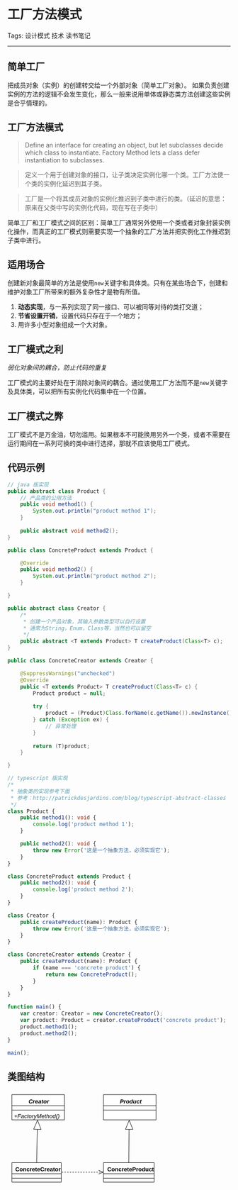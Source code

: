 # 工厂方法模式

Tags: 设计模式 技术 读书笔记

---

## 简单工厂

把成员对象（实例）的创建转交给一个外部对象（简单工厂对象）。
如果负责创建实例的方法的逻辑不会发生变化，那么一般来说用单体或静态类方法创建这些实例是合乎情理的。

## 工厂方法模式

> Define an interface for creating an object, but let subclasses decide which class to instantiate. Factory Method lets a class defer instantiation to subclasses.

> 定义一个用于创建对象的接口，让子类决定实例化哪一个类。工厂方法使一个类的实例化延迟到其子类。

> 工厂是一个将其成员对象的实例化推迟到子类中进行的类。（延迟的意思：原来在父类中写的实例化代码，现在写在子类中）

简单工厂和工厂模式之间的区别：简单工厂通常另外使用一个类或者对象封装实例化操作，而真正的工厂模式则需要实现一个抽象的工厂方法并把实例化工作推迟到子类中进行。

## 适用场合

创建新对象最简单的方法是使用`new`关键字和具体类。只有在某些场合下，创建和维护对象工厂所带来的额外复杂性才是物有所值。

1. **动态实现**，与一系列实现了同一接口、可以被同等对待的类打交道；
2. **节省设置开销**，设置代码只存在于一个地方；
3. 用许多小型对象组成一个大对象。

## 工厂模式之利

*弱化对象间的耦合，防止代码的重复*

工厂模式的主要好处在于消除对象间的耦合。通过使用工厂方法而不是`new`关键字及具体类，可以把所有实例化代码集中在一个位置。

## 工厂模式之弊

工厂模式不是万金油，切勿滥用。如果根本不可能换用另外一个类，或者不需要在运行期间在一系列可换的类中进行选择，那就不应该使用工厂模式。

## 代码示例

``` java
// java 版实现
public abstract class Product {
	// 产品类的公用方法
	public void method1() {
		System.out.println("product method 1");
	}
	
	public abstract void method2();
}

public class ConcreteProduct extends Product {

	@Override
	public void method2() {
		System.out.println("product method 2");
	}

}

public abstract class Creator {
	/*
	 * 创建一个产品对象，其输入参数类型可以自行设置
	 * 通常为String，Enum，Class等，当然也可以留空
	 */
	public abstract <T extends Product> T createProduct(Class<T> c);
}

public class ConcreteCreator extends Creator {

	@SuppressWarnings("unchecked")
	@Override
	public <T extends Product> T createProduct(Class<T> c) {
		Product product = null;
		
		try {
			product = (Product)Class.forName(c.getName()).newInstance();
		} catch (Exception ex) {
			// 异常处理
		}
		
		return (T)product;
	}

}
```

``` typescript
// typescript 版实现
/*
 * 抽象类的实现参考下面
 * 参考：http://patrickdesjardins.com/blog/typescript-abstract-classes
 */
class Product {
    public method1(): void {
        console.log('product method 1');
    }

    public method2(): void {
        throw new Error('这是一个抽象方法，必须实现它');
    }
}

class ConcreteProduct extends Product {
    public method2(): void {
        console.log('product method 2');
    }
}

class Creator {
    public createProduct(name): Product {
        throw new Error('这是一个抽象方法，必须实现它');
    }
}

class ConcreteCreator extends Creator {
    public createProduct(name): Product {
        if (name === 'concrete product') {
            return new ConcreteProduct();
        }
    }
}

function main() {
    var creator: Creator = new ConcreteCreator();
    var product: Product = creator.createProduct('concrete product');
    product.method1();
    product.method2();
}

main();
```

## 类图结构
<svg version="1.1" xmlns="http://www.w3.org/2000/svg" xmlns:xlink="http://www.w3.org/1999/xlink" width="345.76708984375" height="217.5"><defs/><g><g transform="translate(-10,-10) scale(1,1)"><rect fill="#ffffff" stroke="none" x="20" y="20" width="118.814453125" height="57"/></g><g transform="translate(-10,-10) scale(1,1)"><path fill="none" stroke="#000000" d="M 20 20 L 138.814453125 20 L 138.814453125 77 L 20 77 L 20 20 Z Z" stroke-miterlimit="10"/></g><g transform="translate(-10,-10) scale(1,1)"><path fill="none" stroke="#000000" d="M 20 45 L 138.814453125 45" stroke-miterlimit="10"/></g><g transform="translate(-10,-10) scale(1,1)"><path fill="none" stroke="#000000" d="M 20 55 L 138.814453125 55" stroke-miterlimit="10"/></g><g transform="translate(-10,-10) scale(1,1)"><g><path fill="none" stroke="none"/><text fill="#000000" stroke="none" font-family="Arial" font-size="13px" font-style="italic" font-weight="bold" text-decoration="none" x="57.733154296875" y="39.5">Creator</text></g></g><g transform="translate(-10,-10) scale(1,1)"><g><path fill="none" stroke="none"/><text fill="#000000" stroke="none" font-family="Arial" font-size="13px" font-style="italic" font-weight="normal" text-decoration="none" x="25" y="72.5">+FactoryMethod()</text></g></g><g transform="translate(-10,-10) scale(1,1)"><rect fill="#ffffff" stroke="none" x="226.95263671875" y="20" width="118.814453125" height="57"/></g><g transform="translate(-10,-10) scale(1,1)"><path fill="none" stroke="#000000" d="M 226.95263671875 20 L 345.76708984375 20 L 345.76708984375 77 L 226.95263671875 77 L 226.95263671875 20 Z Z" stroke-miterlimit="10"/></g><g transform="translate(-10,-10) scale(1,1)"><path fill="none" stroke="#000000" d="M 226.95263671875 45 L 345.76708984375 45" stroke-miterlimit="10"/></g><g transform="translate(-10,-10) scale(1,1)"><path fill="none" stroke="#000000" d="M 226.95263671875 55 L 345.76708984375 55" stroke-miterlimit="10"/></g><g transform="translate(-10,-10) scale(1,1)"><g><path fill="none" stroke="none"/><text fill="#000000" stroke="none" font-family="Arial" font-size="13px" font-style="italic" font-weight="bold" text-decoration="none" x="263.958984375" y="39.5">Product</text></g></g><g transform="translate(-10,-10) scale(1,1)"><rect fill="#ffffff" stroke="none" x="20" y="173.5" width="111.58447265625" height="44"/></g><g transform="translate(-10,-10) scale(1,1)"><path fill="none" stroke="#000000" d="M 20 173.5 L 131.58447265625 173.5 L 131.58447265625 217.5 L 20 217.5 L 20 173.5 Z Z" stroke-miterlimit="10"/></g><g transform="translate(-10,-10) scale(1,1)"><path fill="none" stroke="#000000" d="M 20 198.5 L 131.58447265625 198.5" stroke-miterlimit="10"/></g><g transform="translate(-10,-10) scale(1,1)"><path fill="none" stroke="#000000" d="M 20 208.5 L 131.58447265625 208.5" stroke-miterlimit="10"/></g><g transform="translate(-10,-10) scale(1,1)"><g><path fill="none" stroke="none"/><text fill="#000000" stroke="none" font-family="Arial" font-size="13px" font-style="normal" font-weight="bold" text-decoration="none" x="27.74365234375" y="193">ConcreteCreator</text></g></g><g transform="translate(-10,-10) scale(1,1)"><path fill="none" stroke="#000000" d="M 76 173 Q 76 168 78 78" stroke-miterlimit="10"/></g><g transform="translate(-10,-10) scale(1,1)"><path fill="#FFFFFF" stroke="none" d="M 85.96539455257874 98.50737646852345 L 78 78 L 69.13147953771644 98.13328946819317"/></g><g transform="translate(-10,-10) scale(1,1)"><path fill="none" stroke="#000000" d="M 85.96539455257874 98.50737646852345 L 78 78 L 69.13147953771644 98.13328946819317 L 85.96539455257874 98.50737646852345" stroke-miterlimit="10"/></g><g transform="translate(-10,-10) scale(1,1)"><rect fill="#ffffff" stroke="none" x="226.95263671875" y="173.5" width="114.4599609375" height="44"/></g><g transform="translate(-10,-10) scale(1,1)"><path fill="none" stroke="#000000" d="M 226.95263671875 173.5 L 341.41259765625 173.5 L 341.41259765625 217.5 L 226.95263671875 217.5 L 226.95263671875 173.5 Z Z" stroke-miterlimit="10"/></g><g transform="translate(-10,-10) scale(1,1)"><path fill="none" stroke="#000000" d="M 226.95263671875 198.5 L 341.41259765625 198.5" stroke-miterlimit="10"/></g><g transform="translate(-10,-10) scale(1,1)"><path fill="none" stroke="#000000" d="M 226.95263671875 208.5 L 341.41259765625 208.5" stroke-miterlimit="10"/></g><g transform="translate(-10,-10) scale(1,1)"><g><path fill="none" stroke="none"/><text fill="#000000" stroke="none" font-family="Arial" font-size="13px" font-style="normal" font-weight="bold" text-decoration="none" x="235.4072265625" y="193">ConcreteProduct</text></g></g><g transform="translate(-10,-10) scale(1,1)"><path fill="none" stroke="#000000" d="M 284 173 Q 285 80 285 78" stroke-miterlimit="10"/></g><g transform="translate(-10,-10) scale(1,1)"><path fill="#FFFFFF" stroke="none" d="M 293.419035512032 98.32534971524831 L 285 78 L 276.580964487968 98.32534971524831"/></g><g transform="translate(-10,-10) scale(1,1)"><path fill="none" stroke="#000000" d="M 293.419035512032 98.32534971524831 L 285 78 L 276.580964487968 98.32534971524831 L 293.419035512032 98.32534971524831" stroke-miterlimit="10"/></g><g transform="translate(-10,-10) scale(1,1)"><path fill="none" stroke="#000000" d="M 133 195 L 226 195" stroke-miterlimit="10" stroke-dasharray="3"/></g><g transform="translate(-10,-10) scale(1,1)"><path fill="none" stroke="#000000" d="M 215.83732514237585 199.209517756016 L 226 195 L 215.83732514237585 190.790482243984" stroke-miterlimit="10"/></g></g></svg>

